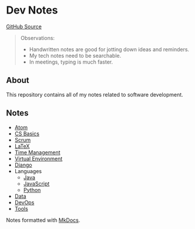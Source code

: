 # Dev Notes

[GitHub Source](https://github.com/shylaclark/dev-notes)
> Observations:
> * Handwritten notes are good for jotting down ideas and reminders.
> * My tech notes need to be searchable.
> * In meetings, typing is much faster.

## About
This repository contains all of my notes related to software development.

## Notes

* [Atom](atom.md)
* [CS Basics](cs-basics.md)
* [Scrum](scrum.md)
* [LaTeX](latex.md)
* [Time Management](time-management.md)
* [Virtual Environment](virtual-env.md)
* [Django](django.md)
* Languages
  * [Java](java/)
  * [JavaScript](js/)
  * [Python](python/)
* [Data](data/)
* [DevOps](dev-ops/)
* [Tools](tools/)

Notes formatted with [MkDocs](https://www.mkdocs.org).
